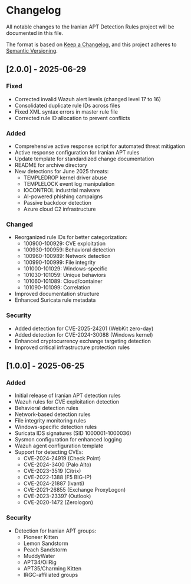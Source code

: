 # Changelog

All notable changes to the Iranian APT Detection Rules project will be documented in this file.

The format is based on [Keep a Changelog](https://keepachangelog.com/en/1.0.0/),
and this project adheres to [Semantic Versioning](https://semver.org/spec/v2.0.0.html).

## [2.0.0] - 2025-06-29

### Fixed
- Corrected invalid Wazuh alert levels (changed level 17 to 16)
- Consolidated duplicate rule IDs across files
- Fixed XML syntax errors in master rule file
- Corrected rule ID allocation to prevent conflicts

### Added
- Comprehensive active response script for automated threat mitigation
- Active response configuration for Iranian APT rules
- Update template for standardized change documentation
- README for archive directory
- New detections for June 2025 threats:
  - TEMPLEDROP kernel driver abuse
  - TEMPLELOCK event log manipulation
  - IOCONTROL industrial malware
  - AI-powered phishing campaigns
  - Passive backdoor detection
  - Azure cloud C2 infrastructure

### Changed
- Reorganized rule IDs for better categorization:
  - 100900-100929: CVE exploitation
  - 100930-100959: Behavioral detection
  - 100960-100989: Network detection
  - 100990-100999: File integrity
  - 101000-101029: Windows-specific
  - 101030-101059: Unique behaviors
  - 101060-101089: Cloud/container
  - 101090-101099: Correlation
- Improved documentation structure
- Enhanced Suricata rule metadata

### Security
- Added detection for CVE-2025-24201 (WebKit zero-day)
- Added detection for CVE-2024-30088 (Windows kernel)
- Enhanced cryptocurrency exchange targeting detection
- Improved critical infrastructure protection rules

## [1.0.0] - 2025-06-25

### Added
- Initial release of Iranian APT detection rules
- Wazuh rules for CVE exploitation detection
- Behavioral detection rules
- Network-based detection rules
- File integrity monitoring rules
- Windows-specific detection rules
- Suricata IDS signatures (SID 1000001-1000036)
- Sysmon configuration for enhanced logging
- Wazuh agent configuration template
- Support for detecting CVEs:
  - CVE-2024-24919 (Check Point)
  - CVE-2024-3400 (Palo Alto)
  - CVE-2023-3519 (Citrix)
  - CVE-2022-1388 (F5 BIG-IP)
  - CVE-2024-21887 (Ivanti)
  - CVE-2021-26855 (Exchange ProxyLogon)
  - CVE-2023-23397 (Outlook)
  - CVE-2020-1472 (Zerologon)

### Security
- Detection for Iranian APT groups:
  - Pioneer Kitten
  - Lemon Sandstorm
  - Peach Sandstorm
  - MuddyWater
  - APT34/OilRig
  - APT35/Charming Kitten
  - IRGC-affiliated groups
